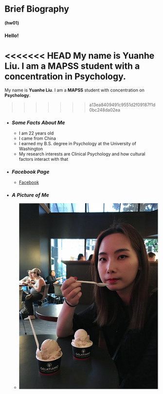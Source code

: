 # Brief Biography
#### (hw01)

### **Hello!**
<<<<<<< HEAD
My name is **Yuanhe Liu**. I am a **MAPSS** student with a concentration in **Psychology**. 
=======
My name is **Yuanhe Liu**. I am a **MAPSS** student with concentration on **Psychology**. 
>>>>>>> a13ea8409491c9551d2f09187f1d0bc248da02ea

* ### *Some Facts About Me*
  + I am 22 years old
  + I came from China
  + I earned my B.S. degree in Psychology at the University of Washington
  + My research interests are Clinical Psychology and how cultural factors interact with that
  
* ### *Facebook Page*
  + [Facebook](https://www.facebook.com/profile.php?id=100005223360681)

* ### *A Picture of Me*
  + ![Picture of Me](hw01.jpeg)